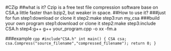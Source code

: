 #CZip
##what is it?
Czip is a free test file compression software base on CSA,a little faster than bzip2,
	 but weaker in space.
##How to use it?
###just for fun
	 step1:download or clone it
	 step2:make
	 step3:run my_csa
###build your own program
	 step1:download or clone it
	 step2:make
	 step3:include CSA.h
	 step4:g++ g++ your_program.cpp -o xx -fm.a

###example
	 ```cpp
	#include"CSA.h"
	int main()
    {
		CSA csa;
		csa.Compress("source_filename","compressed_filename");
		return 0;
	}
	```


